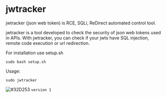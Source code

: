 # jwtracker
 jwtracker (json web token) is RCE, SQLi, ReDirect automated control tool.

jwtracker is a tool developed to check the security of json web tokens used in APIs. With jwtracker, you can check if your jwts have SQL injection, remote code execution or url redirection.

For installation use setup.sh

`sudo bash setup.sh`

Usage:

`sudo jwtracker`

![#32D253](https://via.placeholder.com/15/32D253/000000?text=+) `version 1`

